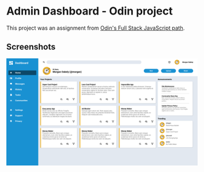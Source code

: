 # Admin Dashboard - Odin project
This project was an assignment from [Odin's Full Stack JavaScript path](https://www.theodinproject.com/lessons/node-path-intermediate-html-and-css-admin-dashboard).

## Screenshots

![desktop](screenshots/desktop.png)
